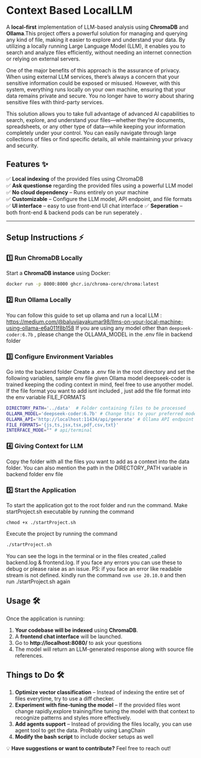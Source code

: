 # **Context Based LocalLLM** 
A **local-first** implementation of LLM-based analysis using **ChromaDB** and **Ollama**.This project offers a powerful solution for managing and querying any kind of file, making it easier to explore and understand your data. By utilizing a locally running Large Language Model (LLM), it enables you to search and analyze files efficiently, without needing an internet connection or relying on external servers.

One of the major benefits of this approach is the assurance of privacy. When using external LLM services, there’s always a concern that your sensitive information could be exposed or misused. However, with this system, everything runs locally on your own machine, ensuring that your data remains private and secure. You no longer have to worry about sharing sensitive files with third-party services.

This solution allows you to take full advantage of advanced AI capabilities to search, explore, and understand your files—whether they’re documents, spreadsheets, or any other type of data—while keeping your information completely under your control. You can easily navigate through large collections of files or find specific details, all while maintaining your privacy and security.

## **Features** ✨  
✅ **Local indexing** of the provided files using ChromaDB  
✅ **Ask questionse** regarding the provided files using a powerful LLM model  
✅ **No cloud dependency** – Runs entirely on your machine  
✅ **Customizable** – Configure the LLM model, API endpoint, and file formats  
✅ **UI interface** – easy to use front-end UI chat interface
✅ **Seperation** – both front-end & backend pods can be run seperately .


---

## **Setup Instructions** ⚡  

### **1️⃣ Run ChromaDB Locally**
Start a **ChromaDB instance** using Docker:  
```sh
docker run -p 8000:8000 ghcr.io/chroma-core/chroma:latest
```
### **2️⃣ Run Ollama Locally**
You can follow this guide to set up ollama and run a local LLM : https://medium.com/@baluvijayakumar98/llms-on-your-local-machine-using-ollama-e6a011f8b158
If you are using any model other than `deepseek-coder:6.7b` , please change the OLLAMA_MODEL in the .env file in backend folder

### **3️⃣ Configure Environment Variables**
Go into the backend folder
Create a .env file in the root directory and set the following variables, sample env file given
Ollama model deepseek-coder is trained keeping the coding context in mind, feel free to use anyother model.
If the file format you want to add isnt included , just add the file format into the env variable FILE_FORMATS
```sh
DIRECTORY_PATH='../data'  # Folder containing files to be processed
OLLAMA_MODEL='deepseek-coder:6.7b' # Change this to your preferred model
OLLAMA_API='http://localhost:11434/api/generate' # Ollama API endpoint
FILE_FORMATS='{js,ts,jsx,tsx,pdf,csv,txt}' 
INTERFACE_MODE="" # api/terminal
```

### **4️⃣ Giving Context for LLM**
Copy the folder with all the files you want to add as a context into the data folder. You can also mention the path in the DIRECTORY_PATH variable in backend folder env file

### **5️⃣ Start the Application**
To start the application got to the root folder and run the command.
Make startProject.sh executable by running the command 
```
chmod +x ./startProject.sh
```
Execute the project by running the command
```sh
./startProject.sh
```
You can see the logs in the terminal or in the files created ,called backend.log & frontend.log. If you face any errors you can use these to debug or please raise as an issue.
PS: if you face an error like readable stream is not defined. kindly run the command 
```nvm use 20.10.0``` and then run ./startProject.sh again



## **Usage** 🛠️  

Once the application is running:  

1. **Your codebase will be indexed** using **ChromaDB**.  
2. A **frontend chat interface** will be launched.
3. Go to **http://localhost:8080/** to ask your questions  
4. The model will return an LLM-generated response along with source file references.



## **Things to Do** 🛠️  

1. **Optimize vector classification** – Instead of indexing the entire set of files everytime, try to use a diff checker.  
2. **Experiment with fine-tuning the model** – If the provided files wont change rapidly,explore training/fine tuning the model with that context to recognize patterns and styles more effectively.
3. **Add agents support** – Instead of providing the files locally, you can use agent tool to get the data. Probably using LangChain
5. **Modify the bash script** to include docker setups as well
     

💡 **Have suggestions or want to contribute?** Feel free to reach out!  








